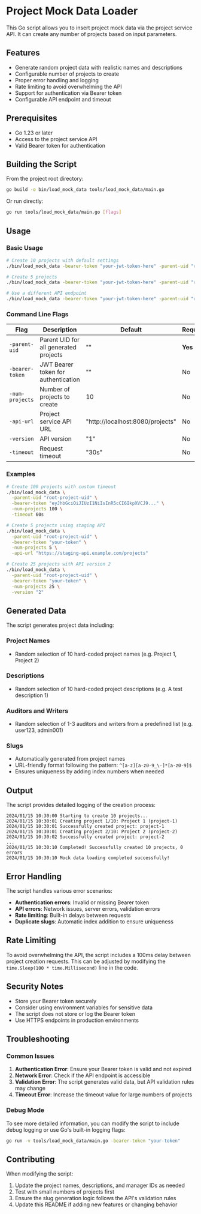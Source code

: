 # Project Mock Data Loader

This Go script allows you to insert project mock data via the project service API. It can create any number of projects based on input parameters.

## Features

- Generate random project data with realistic names and descriptions
- Configurable number of projects to create
- Proper error handling and logging
- Rate limiting to avoid overwhelming the API
- Support for authentication via Bearer token
- Configurable API endpoint and timeout

## Prerequisites

- Go 1.23 or later
- Access to the project service API
- Valid Bearer token for authentication

## Building the Script

From the project root directory:

```bash
go build -o bin/load_mock_data tools/load_mock_data/main.go
```

Or run directly:

```bash
go run tools/load_mock_data/main.go [flags]
```

## Usage

### Basic Usage

```bash
# Create 10 projects with default settings
./bin/load_mock_data -bearer-token "your-jwt-token-here" -parent-uid "root-project-uid"

# Create 5 projects
./bin/load_mock_data -bearer-token "your-jwt-token-here" -parent-uid "root-project-uid" -num-projects 5

# Use a different API endpoint
./bin/load_mock_data -bearer-token "your-jwt-token-here" -parent-uid "root-project-uid" -api-url "http://api.example.com/projects"
```

### Command Line Flags

| Flag | Description | Default | Required |
|------|-------------|---------|----------|
| `-parent-uid` | Parent UID for all generated projects | "" | **Yes** |
| `-bearer-token` | JWT Bearer token for authentication | "" | No |
| `-num-projects` | Number of projects to create | 10 | No |
| `-api-url` | Project service API URL | "http://localhost:8080/projects" | No |
| `-version` | API version | "1" | No |
| `-timeout` | Request timeout | "30s" | No |

### Examples

```bash
# Create 100 projects with custom timeout
./bin/load_mock_data \
  -parent-uid "root-project-uid" \
  -bearer-token "eyJhbGciOiJIUzI1NiIsInR5cCI6IkpXVCJ9..." \
  -num-projects 100 \
  -timeout 60s

# Create 5 projects using staging API
./bin/load_mock_data \
  -parent-uid "root-project-uid" \
  -bearer-token "your-token" \
  -num-projects 5 \
  -api-url "https://staging-api.example.com/projects"

# Create 25 projects with API version 2
./bin/load_mock_data \
  -parent-uid "root-project-uid" \
  -bearer-token "your-token" \
  -num-projects 25 \
  -version "2"
```

## Generated Data

The script generates project data including:

### Project Names

- Random selection of 10 hard-coded project names (e.g. Project 1, Project 2)

### Descriptions

- Random selection of 10 hard-coded project descriptions (e.g. A test description 1)

### Auditors and Writers

- Random selection of 1-3 auditors and writers from a predefined list (e.g. user123, admin001)

### Slugs

- Automatically generated from project names
- URL-friendly format following the pattern: `^[a-z][a-z0-9_\-]*[a-z0-9]$`
- Ensures uniqueness by adding index numbers when needed

## Output

The script provides detailed logging of the creation process:

```text
2024/01/15 10:30:00 Starting to create 10 projects...
2024/01/15 10:30:01 Creating project 1/10: Project 1 (project-1)
2024/01/15 10:30:01 Successfully created project: project-1
2024/01/15 10:30:01 Creating project 2/10: Project 2 (project-2)
2024/01/15 10:30:02 Successfully created project: project-2
...
2024/01/15 10:30:10 Completed! Successfully created 10 projects, 0 errors
2024/01/15 10:30:10 Mock data loading completed successfully!
```

## Error Handling

The script handles various error scenarios:

- **Authentication errors**: Invalid or missing Bearer token
- **API errors**: Network issues, server errors, validation errors
- **Rate limiting**: Built-in delays between requests
- **Duplicate slugs**: Automatic index addition to ensure uniqueness

## Rate Limiting

To avoid overwhelming the API, the script includes a 100ms delay between project creation requests. This can be adjusted by modifying the `time.Sleep(100 * time.Millisecond)` line in the code.

## Security Notes

- Store your Bearer token securely
- Consider using environment variables for sensitive data
- The script does not store or log the Bearer token
- Use HTTPS endpoints in production environments

## Troubleshooting

### Common Issues

1. **Authentication Error**: Ensure your Bearer token is valid and not expired
2. **Network Error**: Check if the API endpoint is accessible
3. **Validation Error**: The script generates valid data, but API validation rules may change
4. **Timeout Error**: Increase the timeout value for large numbers of projects

### Debug Mode

To see more detailed information, you can modify the script to include debug logging or use Go's built-in logging flags:

```bash
go run -v tools/load_mock_data/main.go -bearer-token "your-token"
```

## Contributing

When modifying the script:

1. Update the project names, descriptions, and manager IDs as needed
2. Test with small numbers of projects first
3. Ensure the slug generation logic follows the API's validation rules
4. Update this README if adding new features or changing behavior

